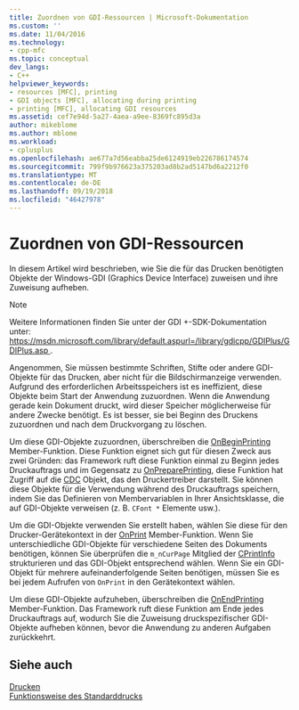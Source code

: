 ```yaml
---
title: Zuordnen von GDI-Ressourcen | Microsoft-Dokumentation
ms.custom: ''
ms.date: 11/04/2016
ms.technology:
- cpp-mfc
ms.topic: conceptual
dev_langs:
- C++
helpviewer_keywords:
- resources [MFC], printing
- GDI objects [MFC], allocating during printing
- printing [MFC], allocating GDI resources
ms.assetid: cef7e94d-5a27-4aea-a9ee-8369fc895d3a
author: mikeblome
ms.author: mblome
ms.workload:
- cplusplus
ms.openlocfilehash: ae677a7d56eabba25de6124919eb226786174574
ms.sourcegitcommit: 799f9b976623a375203ad8b2ad5147bd6a2212f0
ms.translationtype: MT
ms.contentlocale: de-DE
ms.lasthandoff: 09/19/2018
ms.locfileid: "46427978"
---
```

# <a name="allocating-gdi-resources"></a>Zuordnen von GDI-Ressourcen

In diesem Artikel wird beschrieben, wie Sie die für das Drucken benötigten Objekte der Windows-GDI (Graphics Device Interface) zuweisen und ihre Zuweisung aufheben.

> [!NOTE]
>  Weitere Informationen finden Sie unter der GDI +-SDK-Dokumentation unter: [ https://msdn.microsoft.com/library/default.aspurl=/library/gdicpp/GDIPlus/GDIPlus.asp ](https://msdn.microsoft.com/library/default.aspurl=/library/gdicpp/gdiplus/gdiplus.asp).

Angenommen, Sie müssen bestimmte Schriften, Stifte oder andere GDI-Objekte für das Drucken, aber nicht für die Bildschirmanzeige verwenden. Aufgrund des erforderlichen Arbeitsspeichers ist es ineffizient, diese Objekte beim Start der Anwendung zuzuordnen. Wenn die Anwendung gerade kein Dokument druckt, wird dieser Speicher möglicherweise für andere Zwecke benötigt. Es ist besser, sie bei Beginn des Druckens zuzuordnen und nach dem Druckvorgang zu löschen.

Um diese GDI-Objekte zuzuordnen, überschreiben die [OnBeginPrinting](../mfc/reference/cview-class.md#onbeginprinting) Member-Funktion. Diese Funktion eignet sich gut für diesen Zweck aus zwei Gründen: das Framework ruft diese Funktion einmal zu Beginn jedes Druckauftrags und im Gegensatz zu [OnPreparePrinting](../mfc/reference/cview-class.md#onprepareprinting), diese Funktion hat Zugriff auf die [CDC](../mfc/reference/cdc-class.md) Objekt, das den Druckertreiber darstellt. Sie können diese Objekte für die Verwendung während des Druckauftrags speichern, indem Sie das Definieren von Membervariablen in Ihrer Ansichtsklasse, die auf GDI-Objekte verweisen (z. B. `CFont *` Elemente usw.).

Um die GDI-Objekte verwenden Sie erstellt haben, wählen Sie diese für den Drucker-Gerätekontext in der [OnPrint](../mfc/reference/cview-class.md#onprint) Member-Funktion. Wenn Sie unterschiedliche GDI-Objekte für verschiedene Seiten des Dokuments benötigen, können Sie überprüfen die `m_nCurPage` Mitglied der [CPrintInfo](../mfc/reference/cprintinfo-structure.md) strukturieren und das GDI-Objekt entsprechend wählen. Wenn Sie ein GDI-Objekt für mehrere aufeinanderfolgende Seiten benötigen, müssen Sie es bei jedem Aufrufen von `OnPrint` in den Gerätekontext wählen.

Um diese GDI-Objekte aufzuheben, überschreiben die [OnEndPrinting](../mfc/reference/cview-class.md#onendprinting) Member-Funktion. Das Framework ruft diese Funktion am Ende jedes Druckauftrags auf, wodurch Sie die Zuweisung druckspezifischer GDI-Objekte aufheben können, bevor die Anwendung zu anderen Aufgaben zurückkehrt.

## <a name="see-also"></a>Siehe auch

[Drucken](../mfc/printing.md)<br/>
[Funktionsweise des Standarddrucks](../mfc/how-default-printing-is-done.md)

